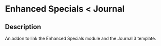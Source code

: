 # Enhanced Specials < Journal

## Description
An addon to link the Enhanced Specials module and the Journal 3 template.
